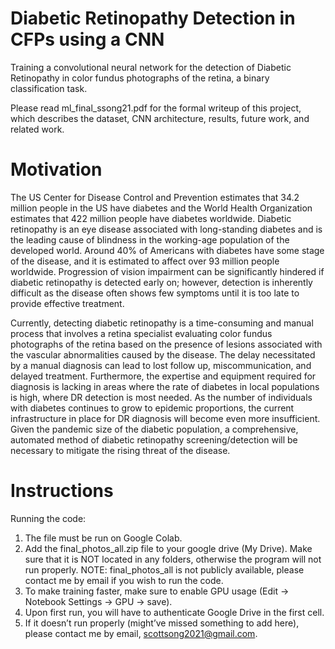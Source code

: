 # Diabetic Retinopathy Detection in CFPs using a CNN
Training a convolutional neural network for the detection of Diabetic Retinopathy in color fundus photographs of the retina, a binary classification task.

Please read ml_final_ssong21.pdf for the formal writeup of this project, which describes the dataset, CNN architecture, results, future work, and related work.
# Motivation
The US Center for Disease Control and Prevention estimates that 34.2 million people in
the US have diabetes and the World Health Organization estimates that 422 million people have
diabetes worldwide. Diabetic retinopathy is an eye disease associated with long-standing
diabetes and is the leading cause of blindness in the working-age population of the developed
world. Around 40% of Americans with diabetes have some stage of the disease, and it is
estimated to affect over 93 million people worldwide. Progression of vision impairment can be
significantly hindered if diabetic retinopathy is detected early on; however, detection is
inherently difficult as the disease often shows few symptoms until it is too late to provide
effective treatment.

Currently, detecting diabetic retinopathy is a time-consuming and manual process that
involves a retina specialist evaluating color fundus photographs of the retina based on the
presence of lesions associated with the vascular abnormalities caused by the disease. The delay
necessitated by a manual diagnosis can lead to lost follow up, miscommunication, and delayed
treatment. Furthermore, the expertise and equipment required for diagnosis is lacking in areas
where the rate of diabetes in local populations is high, where DR detection is most needed. As
the number of individuals with diabetes continues to grow to epidemic proportions, the current
infrastructure in place for DR diagnosis will become even more insufficient. Given the pandemic
size of the diabetic population, a comprehensive, automated method of diabetic retinopathy
screening/detection will be necessary to mitigate the rising threat of the disease.



# Instructions
Running the code:
1. The file must be run on Google Colab.
2. Add the final_photos_all.zip file to your google drive (My Drive). Make sure that it is NOT located in any folders, otherwise the program will not run properly. NOTE: final_photos_all is not publicly available, please contact me by email if you wish to run the code.
3. To make training faster, make sure to enable GPU usage (Edit -> Notebook Settings -> GPU -> save).
4. Upon first run, you will have to authenticate Google Drive in the first cell.
5. If it doesn’t run properly (might’ve missed something to add here), please contact me by email, scottsong2021@gmail.com.
